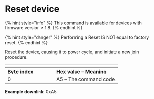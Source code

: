 # Reset device

{% hint style="info" %}
This command is available for devices with firmware version ≥ 1.8.
{% endhint %}

{% hint style="danger" %}
Performing a Reset IS NOT equal to factory reset.
{% endhint %}

Reset the device, causing it to power cycle, and initiate a new join procedure.

<table data-header-hidden><thead><tr><th width="142"></th><th></th></tr></thead><tbody><tr><td><strong>Byte index</strong></td><td><strong>Hex value – Meaning</strong></td></tr><tr><td>0</td><td>A5 – The command code.</td></tr></tbody></table>

**Example downlink**: 0xA5
